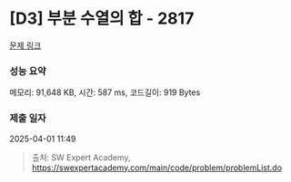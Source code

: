 # [D3] 부분 수열의 합 - 2817 

[문제 링크](https://swexpertacademy.com/main/code/problem/problemDetail.do?contestProbId=AV7IzvG6EksDFAXB) 

### 성능 요약

메모리: 91,648 KB, 시간: 587 ms, 코드길이: 919 Bytes

### 제출 일자

2025-04-01 11:49



> 출처: SW Expert Academy, https://swexpertacademy.com/main/code/problem/problemList.do